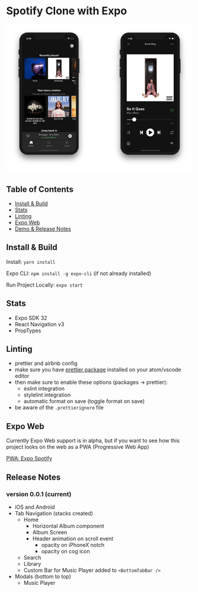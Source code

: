 # Spotify Clone with Expo

<p align="center">
  <img src="screenshots/screenshare-2.jpg?raw=true" />
</p>

## Table of Contents

- [Install & Build](#install--build)
- [Stats](#stats)
- [Linting](#linting)
- [Expo Web](#expo-web)
- [Demo & Release Notes](#release-notes)

## Install & Build

Install: `yarn install`

Expo CLI: `npm install -g expo-cli` (if not already installed)

Run Project Locally: `expo start`

## Stats

- Expo SDK 32
- React Navigation v3
- PropTypes

## Linting

- prettier and airbnb config
- make sure you have [prettier package](https://atom.io/packages/prettier-atom) installed on your atom/vscode editor
- then make sure to enable these options (packages → prettier):
  - eslint integration
  - stylelint integration
  - automatic format on save (toggle format on save)
- be aware of the `.prettierignore` file

## Expo Web

Currently Expo Web support is in alpha, but if you want to see how this project looks on the web as a PWA (Progressive Web App)

[PWA: Expo Spotify](https://expo-spotify.calebnance.now.sh)

## Release Notes

### version 0.0.1 (current)

- iOS and Android
- Tab Navigation (stacks created)
  - Home
    - Horizontal Album component
    - Album Screen
    - Header animation on scroll event
      - opacity on iPhoneX notch
      - opacity on cog icon
  - Search
  - Library
  - Custom Bar for Music Player added to `<BottomTabBar />`
- Modals (bottom to top)
  - Music Player
